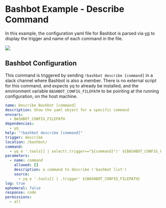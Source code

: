 # Bashbot Example - Describe Command

In this example, the configuration yaml file for Bashbot is parsed via [yq](https://github.com/mikefarah/yq) to display the trigger and name of each command in the file.

<img src="https://i.imgur.com/HAJ3TS2.gif">

## Bashbot Configuration

This command is triggered by sending `!bashbot describe [command]` in a slack channel where Bashbot is also a member. There is no external script for this command, and expects yq to already be installed, and the environment variable `BASHBOT_CONFIG_FILEPATH` to be pointing at the running configuration, on the host machine.

```yaml
name: Describe Bashbot [command]
description: Show the yaml object for a specific command
envvars:
  - BASHBOT_CONFIG_FILEPATH
dependencies:
  - yq
help: "!bashbot describe [command]"
trigger: describe
location: /bashbot/
command:
  - yq e '.tools[] | select(.trigger=="${command}")' ${BASHBOT_CONFIG_FILEPATH}
parameters:
  - name: command
    allowed: []
    description: a command to describe ('bashbot list')
    source:
      - yq e '.tools[] | .trigger' ${BASHBOT_CONFIG_FILEPATH}
log: true
ephemeral: false
response: code
permissions:
  - all
```
